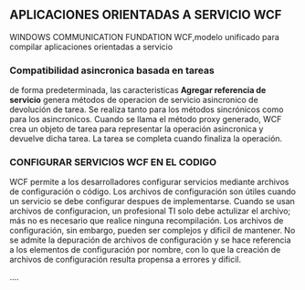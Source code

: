 ## APLICACIONES ORIENTADAS A SERVICIO WCF

WINDOWS COMMUNICATION FUNDATION WCF,modelo unificado  para compilar aplicaciones orientadas a servicio

### Compatibilidad asincronica basada en tareas

de forma predeterminada, las caracteristicas **Agregar referencia de servicio** genera métodos de operacion de servicio asincronico de devolución de tarea. Se realiza tanto para los métodos sincrónicos como para los asincronicos. Cuando se llama el método proxy generado, WCF crea un objeto de tarea para representar la operación asincronica y devuelve dicha tarea. La tarea se completa cuando finaliza la operación.

### CONFIGURAR SERVICIOS WCF EN EL CODIGO

WCF permite a los desarrolladores configurar servicios  mediante archivos de configuración o código. Los archivos de configuración son útiles cuando un servicio se debe configurar despues de implementarse. Cuando se usan archivos de configuracion, un profesional TI solo debe actulizar el archivo; más no es necesario que realice ninguna recompilación. Los archivos de configuración, sin embargo, pueden ser complejos y dificil de mantener. No se admite la depuración de archivos de configuración y se hace referencia a los elementos de configuración por nombre, con lo que la creación de archivos de configuración resulta propensa a errores y dificil. 

....



